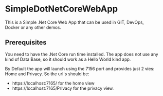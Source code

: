 # SimpleDotNetCoreWebApp
This is a Simple .Net Core Web App that can be used in GIT, DevOps, Docker or any other demos.

## Prerequisites
You need to have the .Net Core run time installed. The app does not use any kind of Data Base, so it should work as a Hello World kind app.

By Default the app will launch using the 7156 port and provides just 2 vies: Home and Privacy. So the url's should be:
- https://localhost:7165/ for the home view
- https://localhost:7165/Privacy for the privacy view.
